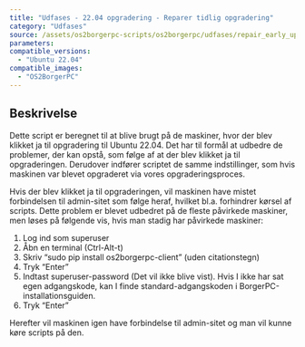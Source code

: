 ```yaml
---
title: "Udfases - 22.04 opgradering - Reparer tidlig opgradering"
category: "Udfases"
source: /assets/os2borgerpc-scripts/os2borgerpc/udfases/repair_early_upgrade.sh
parameters:
compatible_versions:
  - "Ubuntu 22.04"
compatible_images:
  - "OS2BorgerPC"
---
```


## Beskrivelse
Dette script er beregnet til at blive brugt på de maskiner, hvor der blev klikket ja til opgradering til Ubuntu 22.04.
Det har til formål at udbedre de problemer, der kan opstå, som følge af at der blev klikket ja til opgraderingen.
Derudover indfører scriptet de samme indstillinger, som hvis maskinen var blevet opgraderet via vores opgraderingsproces.

Hvis der blev klikket ja til opgraderingen, vil maskinen have mistet forbindelsen til admin-sitet som følge heraf, hvilket bl.a. forhindrer kørsel af scripts. 
Dette problem er blevet udbedret på de fleste påvirkede maskiner, men løses på følgende vis, hvis man stadig har påvirkede maskiner:
1. Log ind som superuser
2. Åbn en terminal (Ctrl-Alt-t)
3. Skriv “sudo pip install os2borgerpc-client” (uden citationstegn)
4. Tryk “Enter”
5. Indtast superuser-password (Det vil ikke blive vist). Hvis I ikke har sat egen adgangskode, kan I finde standard-adgangskoden i BorgerPC-installationsguiden.
6. Tryk “Enter”

Herefter vil maskinen igen have forbindelse til admin-sitet og man vil kunne køre scripts på den.